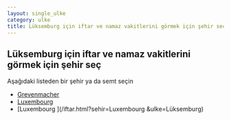 ```yaml
---
layout: single_ulke
category: ulke
title: Lüksemburg için iftar ve namaz vakitlerini görmek için şehir seç
---
```



## Lüksemburg için iftar ve namaz vakitlerini görmek için şehir seç

Aşağıdaki listeden bir şehir ya da semt seçin


* [Grevenmacher](/iftar.html?sehir=Grevenmacher&ulke=Lüksemburg)
* [Luxembourg](/iftar.html?sehir=Luxembourg&ulke=Lüksemburg)
* [Luxembourg ](/iftar.html?sehir=Luxembourg &ulke=Lüksemburg)
